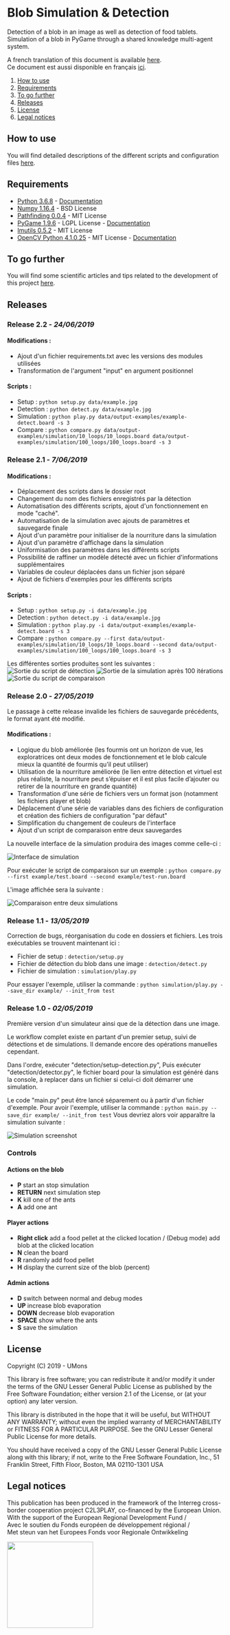 # Blob Simulation & Detection
Detection of a blob in an image as well as detection of food tablets. Simulation of a blob in PyGame through a shared knowledge multi-agent system.

A french translation of this document is available [here](README.fr.md).  
Ce document est aussi disponible en français [ici](README.fr.md).

1. [How to use](HOWTO.md)
2. [Requirements](#requirements)
3. [To go further](TOGOFURTHER.md)
4. [Releases](#releases)
5. [License](#license)
6. [Legal notices](#legal-notices)

## How to use
You will find detailed descriptions of the different scripts and configuration files [here](HOWTO.md).

## Requirements
+ [Python 3.6.8](https://www.python.org/downloads/release/python-368/) - [Documentation](https://docs.python.org/3.6/)
+ [Numpy 1.16.4](https://pypi.org/project/numpy/1.16.4/) - BSD License
+ [Pathfinding 0.0.4](https://pypi.org/project/pathfinding/0.0.4/) - MIT License
+ [PyGame 1.9.6](https://pypi.org/project/pygame/1.9.6/) - LGPL License - [Documentation](https://www.pygame.org/docs/)
+ [Imutils 0.5.2](https://pypi.org/project/imutils/0.5.2/) - MIT License
+ [OpenCV Python 4.1.0.25](https://pypi.org/project/opencv-python/4.1.0.25/) - MIT License - [Documentation](https://docs.opencv.org/4.1.0/)

## To go further
You will find some scientific articles and tips related to the development of this project [here](TOGOFURTHER.md).

## Releases
### Release 2.2 - *24/06/2019*
#### Modifications : 
+ Ajout d'un fichier requirements.txt avec les versions des modules utilisées
+ Transformation de l'argument "input" en argument positionnel

#### Scripts : 
+ Setup : `python setup.py data/example.jpg`
+ Detection : `python detect.py data/example.jpg`
+ Simulation : `python play.py data/output-examples/example-detect.board -s 3`
+ Compare : `python compare.py data/output-examples/simulation/10_loops/10_loops.board data/output-examples/simulation/100_loops/100_loops.board -s 3`

### Release 2.1 - *7/06/2019*

#### Modifications : 
+ Déplacement des scripts dans le dossier root
+ Changement du nom des fichiers enregistrés par la détection
+ Automatisation des différents scripts, ajout d'un fonctionnement en mode "caché".
+ Automatisation de la simulation avec ajouts de paramètres et sauvegarde finale
+ Ajout d'un paramètre pour initialiser de la nourriture dans la simulation
+ Ajout d'un paramètre d'affichage dans la simulation
+ Uniformisation des paramètres dans les différents scripts
+ Possibilité de raffiner un modèle détecté avec un fichier d'informations supplémentaires
+ Variables de couleur déplacées dans un fichier json séparé
+ Ajout de fichiers d'exemples pour les différents scripts

#### Scripts : 
+ Setup : `python setup.py -i data/example.jpg`
+ Detection : `python detect.py -i data/example.jpg`
+ Simulation : `python play.py -i data/output-examples/example-detect.board -s 3`
+ Compare : `python compare.py --first data/output-examples/simulation/10_loops/10_loops.board --second data/output-examples/simulation/100_loops/100_loops.board -s 3`

Les différentes sorties produites sont les suivantes : 
![Sortie du script de détection](data/output-examples/example-detect-details.jpg?raw=true "Sortie du script de détection") 
![Sortie de la simulation après 100 itérations](data/output-examples/simulation/100_loops/100_loops.jpg?raw=true "Sortie de la simulation après 100 itérations")
![Sortie du script de comparaison](data/compare_init_with_100.jpg?raw=true "Sortie du script de comparaison") 


### Release 2.0 - *27/05/2019*

Le passage à cette release invalide les fichiers de sauvegarde précédents, le format ayant été modifié.

#### Modifications :
+ Logique du blob améliorée (les fourmis ont un horizon de vue, les exploratrices ont deux modes de fonctionnement et le blob calcule mieux la quantité de fourmis qu’il peut utiliser)
+ Utilisation de la nourriture améliorée (le lien entre détection et virtuel est plus réaliste, la nourriture peut s’épuiser et il est plus facile d’ajouter ou retirer de la nourriture en grande quantité)
+ Transformation d'une série de fichiers vers un format json (notamment les fichiers player et blob)
+ Déplacement d'une série de variables dans des fichiers de configuration et création des fichiers de configuration "par défaut"
+ Simplification du changement de couleurs de l'interface
+ Ajout d'un script de comparaison entre deux sauvegardes

La nouvelle interface de la simulation produira des images comme celle-ci : 

![Interface de simulation](https://github.com/numediart/blob-simulation/blob/2.0/example/test-run.jpg?raw=true "Interface de simulation") 

Pour exécuter le script de comparaison sur un exemple : 
`python compare.py --first example/test.board --second example/test-run.board`

L'image affichée sera la suivante : 

![Comparaison entre deux simulations](https://github.com/numediart/blob-simulation/blob/2.0/example/test-compare.jpg?raw=true "Comparaison entre deux simulations") 


### Release 1.1 - *13/05/2019*
Correction de bugs, réorganisation du code en dossiers et fichiers.
Les trois exécutables se trouvent maintenant ici : 
+ Fichier de setup : `detection/setup.py`
+ Fichier de détection du blob dans une image : `detection/detect.py`
+ Fichier de simulation : `simulation/play.py`

Pour essayer l'exemple, utiliser la commande : 
`python simulation/play.py --save_dir example/ --init_from test`

### Release 1.0 - *02/05/2019*

Première version d'un simulateur ainsi que de la détection dans une image.

Le workflow complet existe en partant d'un premier setup, suivi de détections et de simulations. Il demande encore des opérations manuelles cependant.

Dans l'ordre, exécuter "detection/setup-detection.py", 
Puis exécuter "detection/detector.py", le fichier board pour la simulation est généré dans la console, à replacer dans un fichier si celui-ci doit démarrer une simulation.

Le code "main.py" peut être lancé séparement ou à partir d'un fichier d'exemple.
Pour avoir l'exemple, utiliser la commande : 
`python main.py --save_dir example/ --init_from test`
Vous devriez alors voir apparaître la simulation suivante  : 

![Simulation screenshot](https://github.com/numediart/blob-simulation/blob/1.0/example/test.jpg?raw=true.jpg?raw=true "Test Simulation") 

### Controls
#### Actions on the blob
+ **P** start an stop simulation
+ **RETURN** next simulation step
+ **K** kill one of the ants
+ **A** add one ant
#### Player actions
+ **Right click** add a food pellet at the clicked location / (Debug mode) add blob at the clicked location
+ **N** clean the board
+ **R** randomly add food pellet
+ **H** display the current size of the blob (percent)
#### Admin actions
+ **D** switch between normal and debug modes
+ **UP** increase blob evaporation
+ **DOWN** decrease blob evaporation
+ **SPACE** show where the ants
+ **S** save the simulation

## License
Copyright (C) 2019 - UMons

This library is free software; you can redistribute it and/or
modify it under the terms of the GNU Lesser General Public
License as published by the Free Software Foundation; either
version 2.1 of the License, or (at your option) any later version.

This library is distributed in the hope that it will be useful,
but WITHOUT ANY WARRANTY; without even the implied warranty of
MERCHANTABILITY or FITNESS FOR A PARTICULAR PURPOSE.  See the GNU
Lesser General Public License for more details.

You should have received a copy of the GNU Lesser General Public
License along with this library; if not, write to the Free Software
Foundation, Inc., 51 Franklin Street, Fifth Floor, Boston, MA  02110-1301  USA

## Legal notices
This publication has been produced in the framework of the Interreg cross-border cooperation project C2L3PLAY, co-financed by the European Union.  
With the support of the European Regional Development Fund /  
Avec le soutien du Fonds européen de développement régional /  
Met steun van het Europees Fonds voor Regionale Ontwikkeling

<img src="https://crossborderlivinglabs.eu/wp-content/uploads/2018/02/LogoProjets_GoToS3_C2L3PLAY.png" width="200px"/>
